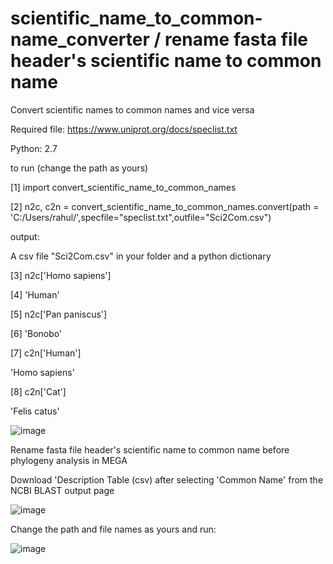 # scientific_name_to_common-name_converter / rename fasta file header's scientific name to common name
Convert scientific names to common names and vice versa

Required file: https://www.uniprot.org/docs/speclist.txt

Python: 2.7

to run (change the path as yours)


[1] import convert_scientific_name_to_common_names

[2] n2c, c2n = convert_scientific_name_to_common_names.convert(path = 'C:/Users/rahul/',specfile="speclist.txt",outfile="Sci2Com.csv")

output:

A csv file "Sci2Com.csv" in your folder and a python dictionary

[3] n2c['Homo sapiens']

[4] 'Human'

[5] n2c['Pan paniscus']

[6] 'Bonobo'

[7] c2n['Human']

'Homo sapiens'

[8] c2n['Cat']

'Felis catus'

![image](https://user-images.githubusercontent.com/18325626/137794665-84283b07-3e7e-4850-88dd-1e9956735290.png)

Rename fasta file header's scientific name to common name before phylogeny analysis in MEGA

Download 'Description Table (csv) after selecting 'Common Name' from the NCBI BLAST output page

![image](https://user-images.githubusercontent.com/18325626/137904789-64555590-c6c5-4d7b-9acd-d1d3e5da9470.png)

Change the path and file names as yours and run:

![image](https://user-images.githubusercontent.com/18325626/137903912-d8f25bb3-a620-4e0b-aab9-a014df0e7941.png)



